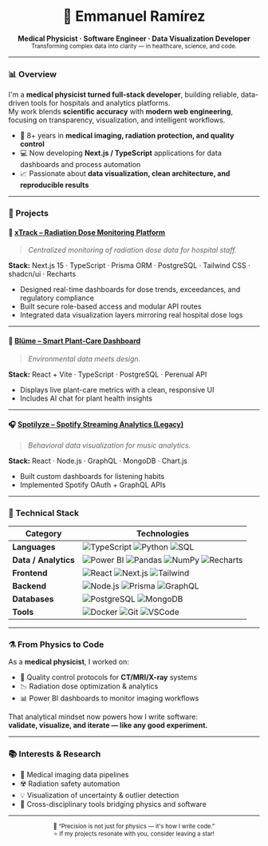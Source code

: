 <!-- 🌌 GitHub Profile README – Physicist/Data Scientist Look -->

<h1 align="center">🧠 Emmanuel Ramírez</h1>
<p align="center">
  <b>Medical Physicist · Software Engineer · Data Visualization Developer</b><br>
  <sub>Transforming complex data into clarity — in healthcare, science, and code.</sub>
</p>

---

### 📊 Overview

I'm a **medical physicist turned full-stack developer**, building reliable, data-driven tools for hospitals and analytics platforms.  
My work blends **scientific accuracy** with **modern web engineering**, focusing on transparency, visualization, and intelligent workflows.

- 🩻 8+ years in **medical imaging, radiation protection, and quality control**  
- 💻 Now developing **Next.js / TypeScript** applications for data dashboards and process automation  
- 📈 Passionate about **data visualization, clean architecture, and reproducible results**

---

### 🧪 Projects

#### 🩻 [xTrack – Radiation Dose Monitoring Platform](https://github.com/whinstonsmit/xtrack)
> *Centralized monitoring of radiation dose data for hospital staff.*

**Stack:** Next.js 15 · TypeScript · Prisma ORM · PostgreSQL · Tailwind CSS · shadcn/ui · Recharts  
- Designed real-time dashboards for dose trends, exceedances, and regulatory compliance  
- Built secure role-based access and modular API routes  
- Integrated data visualization layers mirroring real hospital dose logs  

---

#### 🌱 [Blüme – Smart Plant-Care Dashboard](https://github.com/whinstonsmit/blume)
> *Environmental data meets design.*

**Stack:** React + Vite · TypeScript · PostgreSQL · Perenual API  
- Displays live plant-care metrics with a clean, responsive UI  
- Includes AI chat for plant health insights  

---

#### 🎧 [Spotilyze – Spotify Streaming Analytics (Legacy)](https://github.com/whinstonsmit/spotilyze)
> *Behavioral data visualization for music analytics.*

**Stack:** React · Node.js · GraphQL · MongoDB · Chart.js  
- Built custom dashboards for listening habits  
- Implemented Spotify OAuth + GraphQL APIs  

---

### 🧠 Technical Stack

| Category | Technologies |
|-----------|---------------|
| **Languages** | ![TypeScript](https://img.shields.io/badge/TypeScript-3178C6?logo=typescript&logoColor=white) ![Python](https://img.shields.io/badge/Python-3776AB?logo=python&logoColor=white) ![SQL](https://img.shields.io/badge/SQL-003B57?logo=postgresql&logoColor=white) |
| **Data / Analytics** | ![Power BI](https://img.shields.io/badge/Power_BI-F2C811?logo=powerbi&logoColor=black) ![Pandas](https://img.shields.io/badge/Pandas-150458?logo=pandas&logoColor=white) ![NumPy](https://img.shields.io/badge/NumPy-013243?logo=numpy&logoColor=white) ![Recharts](https://img.shields.io/badge/Recharts-FF6384?logo=chartdotjs&logoColor=white) |
| **Frontend** | ![React](https://img.shields.io/badge/React-20232A?logo=react&logoColor=61DAFB) ![Next.js](https://img.shields.io/badge/Next.js-000000?logo=nextdotjs) ![Tailwind](https://img.shields.io/badge/Tailwind-38B2AC?logo=tailwindcss&logoColor=white) |
| **Backend** | ![Node.js](https://img.shields.io/badge/Node.js-43853D?logo=node.js&logoColor=white) ![Prisma](https://img.shields.io/badge/Prisma-2D3748?logo=prisma&logoColor=white) ![GraphQL](https://img.shields.io/badge/GraphQL-E434AA?logo=graphql&logoColor=white) |
| **Databases** | ![PostgreSQL](https://img.shields.io/badge/PostgreSQL-336791?logo=postgresql&logoColor=white) ![MongoDB](https://img.shields.io/badge/MongoDB-4EA94B?logo=mongodb&logoColor=white) |
| **Tools** | ![Docker](https://img.shields.io/badge/Docker-2496ED?logo=docker&logoColor=white) ![Git](https://img.shields.io/badge/Git-F05032?logo=git&logoColor=white) ![VSCode](https://img.shields.io/badge/VSCode-0078D4?logo=visualstudiocode&logoColor=white) |

---

### ⚗️ From Physics to Code

As a **medical physicist**, I worked on:
- 🧾 Quality control protocols for **CT/MRI/X-ray** systems  
- 📉 Radiation dose optimization & analytics  
- 📊 Power BI dashboards to monitor imaging workflows  

That analytical mindset now powers how I write software:  
**validate, visualize, and iterate — like any good experiment.**

---

### 📚 Interests & Research

- 🧬 Medical imaging data pipelines  
- ☢️ Radiation safety automation  
- 💡 Visualization of uncertainty & outlier detection  
- 🧩 Cross-disciplinary tools bridging physics and software  

---

<p align="center">
  <sub>🔭 “Precision is not just for physics — it's how I write code.”</sub><br>
  <sub>⭐ If my projects resonate with you, consider leaving a star!</sub>
</p>

